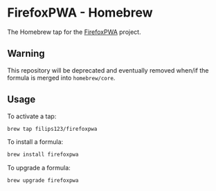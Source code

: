 FirefoxPWA - Homebrew
=====================

The Homebrew tap for the [FirefoxPWA](https://github.com/filips123/FirefoxPWA) project.

## Warning

This repository will be deprecated and eventually removed when/if the formula is merged into `homebrew/core`.

## Usage

To activate a tap:

```bash
brew tap filips123/firefoxpwa
```

To install a formula:

```bash
brew install firefoxpwa
```

To upgrade a formula:

```bash
brew upgrade firefoxpwa
```
